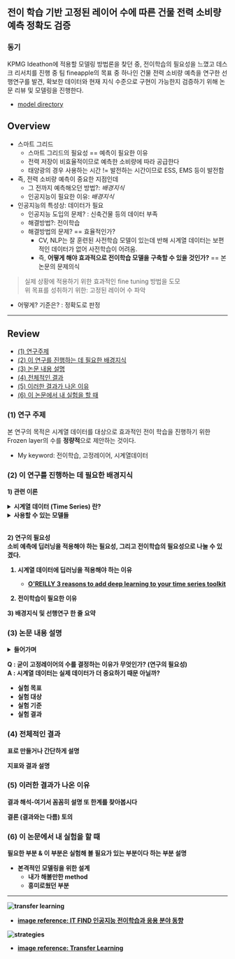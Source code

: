 ## 전이 학습 기반 고정된 레이어 수에 따른 건물 전력 소비량 예측 정확도 검증


### 동기   
KPMG Ideathon에 적용할 모델링 방법론을 찾던 중, 전이학습의 필요성을 느꼈고 데스크 리서치를 진행 중 팀 fineapple의 목표 중 하나인 건물 전력 소비량 예측을 연구한 선행연구를 발견, 확보한 데이터와 현재 지식 수준으로 구현이 가능한지 검증하기 위해 논문 리뷰 및 모델링을 진행한다.  
- [model directory](https://github.com/4923/Pochade/tree/master/papers/Validation-of-Building-Power-Consumption-Prediction-Accuracy-According-to-Frozen-Number-of-Layers-based-on-Transfer-Learning)

## Overview
- 스마트 그리드
    - 스마트 그리드의 필요성 == 예측이 필요한 이유
    - 전력 저장이 비효율적이므로 예측한 소비량에 따라 공급한다
    - 태양광의 경우 사용하는 시간 != 발전하는 시간이므로 ESS, EMS 등이 발전함
- 즉, 전력 소비량 예측이 중요한 지점인데
    - 그 전까지 예측해오던 방법?: *배경지식*
    - 인공지능이 필요한 이유: *배경지식*
- 인공지능의 특성상: 데이터가 필요
    - 인공지능 도입의 문제? : 신축건물 등의 데이터 부족
    - 해결방법?: 전이학습
    - 해결방법의 문제? == 효율적인가?
        - CV, NLP는 잘 훈련된 사전학습 모델이 있는데 반해 시계열 데이터는 보편적인 데이터가 없어 사전학습이 어려움. 
        - 즉, **어떻게 해야 효과적으로 전이학습 모델을 구축할 수 있을 것인가?** == 본 논문의 문제의식

> 실제 상황에 적용하기 위한 효과적인 fine tuning 방법을 도모  
> 위 목표를 성취하기 위한: 고정된 레이어 수 파악

- 어떻게? 기준은? : 정확도로 판정

<hr>

## Review

- [(1) 연구주제](#-1------)
- [(2) 이 연구를 진행하는 데 필요한 배경지식](#-2-----------------------)
- [(3) 논문 내용 설명](#-3----------)
- [(4) 전체적인 결과](#-4---------)
- [(5) 이러한 결과가 나온 이유](#-5---------------)
- [(6) 이 논문에서 내 실험을 할 때](#-6------------------)


### (1) 연구 주제  
본 연구의 목적은 시계열 데이터를 대상으로 효과적인 전이 학습을 진행하기 위한 Frozen layer의 수를 **정량적**으로 제안하는 것이다.
- My keyword: 전이학습, 고정레이어, 시계열데이터

### (2) 이 연구를 진행하는 데 필요한 배경지식  
**1) 관련 이론**

<details>
<summary><b> 시계열 데이터 (Time Series) 란?<b></summary>

- 시간에 따라 관찰된 데이터들의 집합.
- 정상 시계열과 비정상 시계열로 나뉘며, '평균과 표준편차가 일치하는 조건'을 만족하는 시계열 데이터를 정상시계열이라고 부른다. 비정상 시계열은 차분이나 log 함수를 씌워 정상시계열로 변환해야 한다.
    - 주의: 시계열 구간을 작은 범위에서 큰 범위로는 변환할 수 있지만 반대는 불가. (e.g. 일간 > 주간 > 월간은 가능하지만 **월간 > 주간> 일간은 불가능**하다.)
- 패턴에 따라 정의되는데, 이 때의 시계열 데이터를 변동 모형이라고 말한다. 종류는 아래와 같다.
    |모형|특징|
    |:-|:-|
    |추세 Trend| 상승과 하락이 있다.
    |계절 Season| 1년에 월, 분기로 반복된다.|
    |순환 Circulation, 경기 변동| 장기간 간격을 두고 상승, 하락이 주기적으로 반복|
    |불규칙 irregular| 승법(곱셈:추세*계절...) 모형과 가법(덧셈:추세+계절...) 모형으로 나뉜다.|

- [참고](https://techblog-history-younghunjo1.tistory.com/68)

</details>

<details>
<summary><b>사용할 수 있는 모델들<b></summary>

### (통계 모델)

시계열에서 LSTM이 자주 쓰이는 이유 당연히 시간을 반영하기 때문이겠지만, 다른 모델은 뭐 있는지 확인하기 위해 사전조사.

- 통계모형: AR, MA, ARMA, ARIMA 모형이 있다.
    - AR: 자기 상관성, 직전의 값이 이후의 값에 영향을 주는 성질로 delay가 있을 수도 있다. 
        - 예: 늘린 용수철이 제자리로 돌아가는 과정에서의 길이
    - MA: 이동 평균. 특정 크기의 부분 집합을 평균낸 값이다. (모든 값이 대상이 아니라는 점에서 일반 평균과 다르다.) 평균값이 시간에 따라 변하므로 전반적인 변화 흐름을 알 수 있다.
        - 예: 최근 50일의 평균보다 최근 15일의 이동 평균 값이 커지면 주가가 치솟는다.

- ARIMA는 무엇? ETS는? 딥러닝 모델이 아니네?
    - ARIMA는 과거 정보에서 패턴을 분석하고 이것이 확률적으로 지속될 것이라는 '양적 예측 방법'의 '확률적 시계열 분석' 중 시간 영역에 해당하는 모델이다. 
    - ARIMA는 자기회귀 모델 AR과 이동 평균 모델인 MA 을 합한 ARMA에 차분을 추가한 모델이다. 차분을 추가함으로써 비정상성의 데이터를 정상화 시켜줄 수 있다.
    - ARIMA에 계절적 성분인 S를 추가한모델은 SARIMA모델이다.
    - [참고 1](https://techblog-history-younghunjo1.tistory.com/98?category=900654)
    - [참고 2](https://m.blog.naver.com/bluefish850/220749045909)

- 이미 잘 연구된 모델들이 있는데 왜 이걸 사용하지 않는가? == 통계모델의 한계: 
    - 사실 이 의문은 통계모델 뿐 아니라 일반 머신러닝 모델에도 해당되는 한계점이다.
    - 통계 모델도 머신러닝 모델도 '데이터'에 최적화될 필요가 있다. 통계 모델은 특정 데이터의 경향 등 통계적 특성을 추출하기 위한 모델이므로 전문가의 판단이 중요하며 머신러닝 모델은 인공지능 기법 중 하나인만큼 많은 것이 자동화 되어 있지만 탐색적 데이터 분석(EDA)이 작업의 대부분을 차지하는 만큼 데이터의 질, 전처리, 분석 결과로 생성한 파생변수 등이 중요하므로 일반화가 어렵다. 다시 말해, 머신러닝 모델 또한 데이터 종속적이다.
    - **이를 해결하기 위해** 데이터 사이에서 인간이 찾아내지 못하거나 인과를 찾아내지 않아도 되게 하는 심층 신경망 모델 중에서도 전이학습 기법이 실생활에 사용되기에는 적합하다는 결론을 내릴 수 있었다.

### (머신러닝/딥러닝)

ANN > RNN > LSTM
- 기존 모델과 최신 모델 비교
    - FB의 Prophet은 LSTM과 뭐가 다른가?
        - 우선 LSTM은 RNN이 지속되면 초기의 정보를 잃는것을 방지하는 '딥러닝 모델'이다. 이는 신경망에 대한 이해가 부족하면 사용하기 어려우므로 fb은 prophet이라는 머신러닝 모델을 개발, 발표했다. (2017)
        - prophet: 시계열 모델을 생성하기 위한 알고리즘.
    - NeuralProphet FB의 Prophet에서 뭘 더 보완한건가?

    - 사용하기 위해선 어떻게 해야하나?
</details>
<br>


**2) 연구의 필요성**  
소비 예측에 딥러닝을 적용해야 하는 필요성, 그리고 전이학습의 필요성으로 나눌 수 있겠다.

1. 시계열 데이터에 딥러닝을 적용해야 하는 이유
    - [O'REILLY 3 reasons to add deep learning to your time series toolkit](https://www.oreilly.com/ideas/3-reasons-to-add-deep-learning-to-your-time-series-toolkit)
    
2. 전이학습이 필요한 이유

**3) 배경지식 및 선행연구 한 줄 요약**


### (3) 논문 내용 설명  

<details>
<summary> 들어가며 </summary>

16년도 이후로 후속 연구가 진행되지 않았거나, 관련 연구가 보이지 않는다!<br>
이 논문은 20년도 12월에 발표되었으니 그나마 최근이지만, 관련 연구가 많이 없는데엔 분명 이유가 있을 것이다.<br>
그 이유를 <b>'시계열 데이터'에 전이 학습을 적용할 수 없는 이유가 있기 때문</b>으로 가정하고 리뷰하겠다.

주안점은 다음과 같다.

<ol>
    <li>시계열 데이터의 특징과 사전학습을 시키기 위한 방법</li>
    <li>classification까지는 된다. 수치예측이 안되는 '구체적인 이유' 는?</li>
    <li>본 논문에서 긍정적인 결론을 얻을 수 있었던 이유는?</li>
    <li>그리고 그 결론이 얼마나 실효성 있는 결론인가?</li>
</ol>

이 모든것을 종합했을 때, 내가 성취하려는 목표를 해당 방법 (전이학습) 으로 이룰 수 있을 것인가?

</details>

Q : 굳이 고정레이어의 수를 결정하는 이유가 무엇인가? (연구의 필요성)  
A : 시계열 데이터는 실제 데이터가 더 중요하기 때문 아닐까?

- 실험 목표
- 실험 대상
- 실험 기준
- 실험 결과

### (4) 전체적인 결과  
표로 만들거나 간단하게 설명

지표와 결과 설명

### (5) 이러한 결과가 나온 이유  
결과 해석-여기서 꼼꼼히 설명
또 한계를 찾아봅시다

결론 (결과와는 다름) 토의

### (6) 이 논문에서 내 실험을 할 때   
필요한 부분 & 이 부분은 실험해 볼 필요가 있는 부분이다 하는 부분 설명
- 본격적인 모델링을 위한 설계
    - 내가 해볼만한 method
    - 흥미로웠던 부분


<hr>

![transfer learning](https://user-images.githubusercontent.com/60145951/152255381-b1f976ff-73cc-4aa1-b324-ca1d0b72e8e6.png)
- [image reference: IT FIND 인공지능 전이학습과 응용 분야 동향](https://mangastorytelling.tistory.com/entry/ITFIND-%EC%9D%B8%EA%B3%B5%EC%A7%80%EB%8A%A5-%EC%A0%84%EC%9D%B4%ED%95%99%EC%8A%B5Transfer-Learning%EA%B3%BC-%EC%9D%91%EC%9A%A9-%EB%B6%84%EC%95%BC-%EB%8F%99%ED%96%A5)

![strategies](https://user-images.githubusercontent.com/60145951/152263256-8ae6c2c7-5797-4e84-a613-4e121de72a9a.png)
- [image reference: Transfer Learning](https://choice-life.tistory.com/40)
